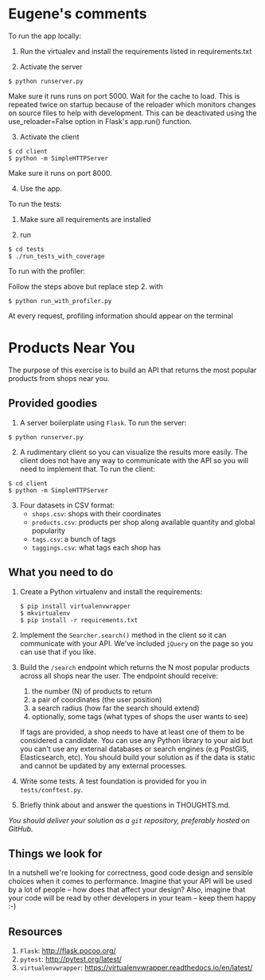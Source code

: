 Eugene's comments
=================
To run the app locally:

1. Run the virtualev and install the requirements listed in requirements.txt

2. Activate the server
```
$ python runserver.py

```
Make sure it runs runs on port 5000.
Wait for the cache to load.
This is repeated twice on startup because of the reloader which monitors changes
on source files to help with development. This can be deactivated
using the use_reloader=False option in Flask's app.run() function.

3. Activate the client
```
$ cd client
$ python -m SimpleHTTPServer

```
Make sure it runs on port 8000.

4. Use the app.


To run the tests:

1. Make sure all requirements are installed

2. run
```
$ cd tests
$ ./run_tests_with_coverage

```

To run with the profiler:

Follow the steps above but replace step 2. with

```
$ python run_with_profiler.py

```
At every request, profiling information should appear on the terminal

Products Near You
=================

The purpose of this exercise is to build an API that returns the most popular products
from shops near you.

Provided goodies
----------------

1. A server boilerplate using `Flask`. To run the server:

  ```
  $ python runserver.py
  ```

2. A rudimentary client so you can visualize the results more easily. The client does not
have any way to communicate with the API so you will need to implement that. To run the
client:

  ```
  $ cd client
  $ python -m SimpleHTTPServer
  ```

3. Four datasets in CSV format:
    * `shops.csv`: shops with their coordinates
    * `products.csv`: products per shop along available quantity and global popularity
    * `tags.csv`: a bunch of tags
    * `taggings.csv`: what tags each shop has

What you need to do
-------------------

1. Create a Python virtualenv and install the requirements:

    ```
    $ pip install virtualenvwrapper
    $ mkvirtualenv
    $ pip install -r requirements.txt
    ```

2. Implement the `Searcher.search()` method in the client so it can communicate with your
API. We've included `jQuery` on the page so you can use that if you like.

3. Build the `/search` endpoint which returns the N most popular products across all shops
near the user. The endpoint should receive:
    1. the number (N) of products to return
    2. a pair of coordinates (the user position)
    3. a search radius (how far the search should extend)
    4. optionally, some tags (what types of shops the user wants to see)

    If tags are provided, a shop needs to have at least one of them to be considered a
    candidate. You can use any Python library to your aid but you can't use any external
    databases or search engines (e.g PostGIS, Elasticsearch, etc). You should build your
    solution as if the data is static and cannot be updated by any external processes.

4. Write some tests. A test foundation is provided for you in `tests/conftest.py`.

5. Briefly think about and answer the questions in THOUGHTS.md.

*You should deliver your solution as a `git` repository, preferably hosted on GitHub.*

Things we look for
------------------

In a nutshell we're looking for correctness, good code design and sensible choices when
it comes to performance. Imagine that your API will be used by a lot of people – how does
that affect your design? Also, imagine that your code will be read by other developers in
your team – keep them happy :-)

Resources
---------

1. `Flask`: http://flask.pocoo.org/
2. `pytest`: http://pytest.org/latest/
3. `virtualenvwrapper`: https://virtualenvwrapper.readthedocs.io/en/latest/
